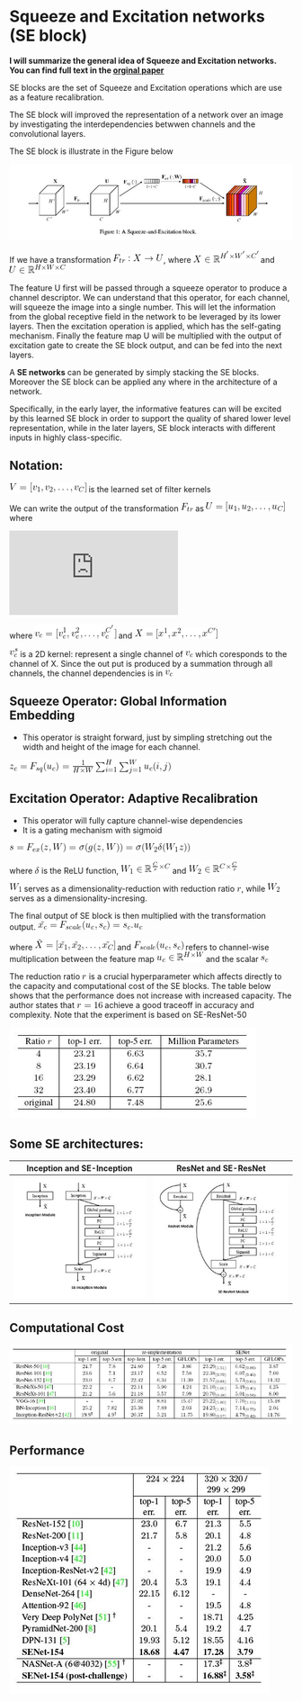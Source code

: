 # Squeeze and Excitation networks (SE block)
**I will summarize the general idea of Squeeze and Excitation networks. You can find full text in the [orginal paper](/attention/Hu_Squeeze-and-Excitation_Networks_CVPR_2018_paper.pdf)** 

 SE blocks are the set of Squeeze and Excitation operations which are use as a feature recalibration.

The SE block will improved the representation of a network over an image by investigating the interdependencies betwwen channels and the convolutional layers.

The SE block is illustrate in the Figure below

![Squeeze and Excitaion block](/attention/figures/Squeeze_n_Excitation.JPG)

If we have a transformation ![$F_{tr}: X \rightarrow U$](/equation/attention/squeeze_n_excitation/1.gif), where ![$X \in \mathbb{R}^{H^{'} \times W^{'}\times C^{'}}$](/equation/attention/squeeze_n_excitation/2.gif) and ![$U\in \mathbb{R}^{H\times W\times C}$](/equation/attention/squeeze_n_excitation/3.gif)

The feature U first will be passed through a squeeze operator to produce a channel descriptor. We can understand that this operator, for each channel, will squeeze the image into a single number. This will let the information from the global receptive field in the network to be leveraged by its lower layers. Then the excitation operation is applied, which has the self-gating mechanism. Finally the feature map U will be multiplied with the output of excitation gate to create the SE block output, and can be fed into the next layers.

A **SE networks** can be generated by simply stacking the SE blocks. Moreover the SE block can be applied any where in the architecture of a network.

Specifically, in the early layer, the informative features can will be excited by this learned SE block in order to support the quality of shared lower level representation, while in the later layers, SE block interacts with different inputs in highly class-specific.

## Notation: 
![$V=[v_1,v_2,\dots,v_C]$](/equation/attention/squeeze_n_excitation/4.gif) is the learned set of filter kernels

We can write the output of the transformation ![$F_{tr}$](/equation/attention/squeeze_n_excitation/5.gif) as ![$U=[u_1,u_2,\dots,u_C]$](/equation/attention/squeeze_n_excitation/6.gif) where

![$$ u_c=v_c*X=\sum_{s=1}^{C^{'}}v_c^s*x^s.\tag{1}$$](http://latex.codecogs.com/svg.latex?%C2%A0u_c=v_c*X=%5Csum_%7Bs=1%7D%5E%7BC%5E%7B'%7D%7Dv_c%5Es*x%5Es.)

where ![$v_c=[v_c^1,v_c^2,\dots,v_c^{C^{'}}]$](/equation/attention/squeeze_n_excitation/7.gif) and ![$X=[x^1,x^2,\dots ,x^{C{'}}]$](/equation/attention/squeeze_n_excitation/8.gif)

![$v_c^s$](/equation/attention/squeeze_n_excitation/9.gif) is a 2D kernel: represent a single channel of ![$v_c$](/equation/attention/squeeze_n_excitation/10.gif) which coresponds to the channel of X. Since the out put is produced by a summation through all channels, the channel dependencies is in ![$v_c$](/equation/attention/squeeze_n_excitation/10.gif)

## Squeeze Operator: Global Information Embedding

- This operator is straight forward, just by simpling stretching out the width and height of the image for each channel.

![$$z_c = F_{sq}(u_c)=\frac{1}{H\times W}\sum_{i=1}^{H}\sum_{j=1}^{W}u_c(i,j)\tag{2}$$](/equation/attention/squeeze_n_excitation/12.gif)

## Excitation Operator: Adaptive Recalibration 
- This operator will fully capture channel-wise dependencies 
- It is a gating mechanism with sigmoid

![$$ s=F_{ex}(z,W)=\sigma(g(z,W)) = \sigma(W_2\delta(W_1z))\tag{3} $$](/equation/attention/squeeze_n_excitation/13.gif)

where ![$\delta$](/equation/attention/squeeze_n_excitation/14.gif) is the ReLU function, ![$W_1\in\mathbb{R}^{\frac{C}{r}\times C}$](/equation/attention/squeeze_n_excitation/15.gif) and ![$W_2\in\mathbb{R}^{ C\times\frac{C}{r}}$](/equation/attention/squeeze_n_excitation/16.gif)

![$W_1$](/equation/attention/squeeze_n_excitation/17.gif) serves as a dimensionality-reduction with reduction ratio ![$r$](/equation/attention/squeeze_n_excitation/18.gif), while ![$W_2$](/equation/attention/squeeze_n_excitation/19.gif) serves as a dimensionality-incresing.

The final output of SE block is then multiplied with the transformation output.
![$$ \tilde{x_c} =F_{scale}(u_c,s_c) =s_c . u_c \tag{4} $$](/equation/attention/squeeze_n_excitation/20.gif)

where ![$\tilde{X}=[\tilde{x_1},\tilde{x_2},\dots,\tilde{x_C}]$](/equation/attention/squeeze_n_excitation/21.gif) and ![$F_{scale}(u_c,s_c)$](/equation/attention/squeeze_n_excitation/22.gif) refers to channel-wise multiplication between the feature map ![$u_c\in \mathbb{R}^{H\times W}$](/equation/attention/squeeze_n_excitation/23.gif) and the scalar ![$s_c$](/equation/attention/squeeze_n_excitation/24.gif)

The reduction ratio ![$r$](/equation/attention/squeeze_n_excitation/18.gif) is a crucial hyperparameter which affects directly to the capacity and computational cost of the SE blocks. The table below shows that the performance does not increase with increased capacity. The author states that ![$r=16$](/equation/attention/squeeze_n_excitation/25.gif) achieve a good traceoff in accuracy and complexity. Note that the experiment is based on SE-ResNet-50

![Reduction ratio](/attention/figures/ratio.JPG)

## Some SE architectures:

Inception and SE-Inception | ResNet and SE-ResNet
-|-
![Se_inception](/attention/figures/seinception.JPG)| ![Se_resnet](/attention/figures/seresnet.JPG)

## Computational Cost
![computational cost](/attention/figures/cost.JPG)
## Performance
![performance](/attention/figures/perform.JPG)